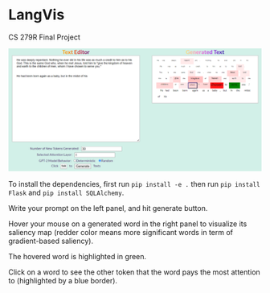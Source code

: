 # LangVis
CS 279R Final Project

![demo](demo_img.png)

To install the dependencies, first run `pip install -e .` then run `pip install Flask` and `pip install SQLAlchemy`.

Write your prompt on the left panel, and hit generate button.

Hover your mouse on a generated word in the right panel to visualize its saliency map (redder color means more significant words in term of gradient-based saliency). 

The hovered word is highlighted in green.

Click on a word to see the other token that the word pays the most attention to (highlighted by a blue border).
